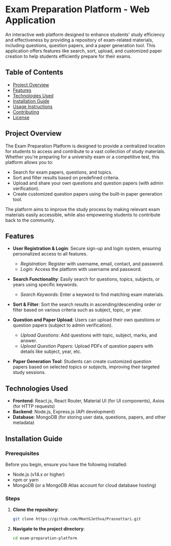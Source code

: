 # **Exam Preparation Platform - Web Application**

An interactive web platform designed to enhance students' study efficiency and effectiveness by providing a repository of exam-related materials, including questions, question papers, and a paper generation tool. This application offers features like search, sort, upload, and customized paper creation to help students efficiently prepare for their exams.

## **Table of Contents**

- [Project Overview](#project-overview)
- [Features](#features)
- [Technologies Used](#technologies-used)
- [Installation Guide](#installation-guide)
- [Usage Instructions](#usage-instructions)
- [Contributing](#contributing)
- [License](#license)

## **Project Overview**

The Exam Preparation Platform is designed to provide a centralized location for students to access and contribute to a vast collection of study materials. Whether you're preparing for a university exam or a competitive test, this platform allows you to:

- Search for exam papers, questions, and topics.
- Sort and filter results based on predefined criteria.
- Upload and share your own questions and question papers (with admin verification).
- Create customized question papers using the built-in paper generation tool.

The platform aims to improve the study process by making relevant exam materials easily accessible, while also empowering students to contribute back to the community.

## **Features**

- **User Registration & Login**: Secure sign-up and login system, ensuring personalized access to all features.
  - *Registration*: Register with username, email, contact, and password.
  - *Login*: Access the platform with username and password.
  
- **Search Functionality**: Easily search for questions, topics, subjects, or years using specific keywords.
  - *Search Keywords*: Enter a keyword to find matching exam materials.
  
- **Sort & Filter**: Sort the search results in ascending/descending order or filter based on various criteria such as subject, topic, or year.
  
- **Question and Paper Upload**: Users can upload their own questions or question papers (subject to admin verification).
  - *Upload Questions*: Add questions with topic, subject, marks, and answer.
  - *Upload Question Papers*: Upload PDFs of question papers with details like subject, year, etc.

- **Paper Generation Tool**: Students can create customized question papers based on selected topics or subjects, improving their targeted study sessions.

## **Technologies Used**

- **Frontend**: React.js, React Router, Material UI (for UI components), Axios (for HTTP requests)
- **Backend**: Node.js, Express.js (API development)
- **Database**: MongoDB (for storing user data, questions, papers, and other metadata)

## **Installation Guide**

### Prerequisites

Before you begin, ensure you have the following installed:

- Node.js (v14.x or higher)
- npm or yarn
- MongoDB (or a MongoDB Atlas account for cloud database hosting)

### Steps

1. **Clone the repository**:

   ```bash
   git clone https://github.com/MeetGJethva/Prasnottari.git
2. **Navigate to the project directory**:

   ```bash
   cd exam-preparation-platform
